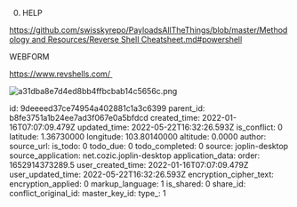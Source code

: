 0. HELP

[https://github.com/swisskyrepo/PayloadsAllTheThings/blob/master/Methodology and Resources/Reverse Shell Cheatsheet.md#powershell](https://github.com/swisskyrepo/PayloadsAllTheThings/blob/master/Methodology%20and%20Resources/Reverse%20Shell%20Cheatsheet.md#powershell)

WEBFORM

https://www.revshells.com/ 

![a31dba8e7d4ed8bb4ffbcbab14c5656c.png](:/25defded90ed480bb4d96e56f59dde65)

id: 9deeeed37ce74954a402881c1a3c6399
parent_id: b8fe3751a1b24ee7ad3f067e0a5bfdcd
created_time: 2022-01-16T07:07:09.479Z
updated_time: 2022-05-22T16:32:26.593Z
is_conflict: 0
latitude: 1.36730000
longitude: 103.80140000
altitude: 0.0000
author: 
source_url: 
is_todo: 0
todo_due: 0
todo_completed: 0
source: joplin-desktop
source_application: net.cozic.joplin-desktop
application_data: 
order: 1652914373289.5
user_created_time: 2022-01-16T07:07:09.479Z
user_updated_time: 2022-05-22T16:32:26.593Z
encryption_cipher_text: 
encryption_applied: 0
markup_language: 1
is_shared: 0
share_id: 
conflict_original_id: 
master_key_id: 
type_: 1